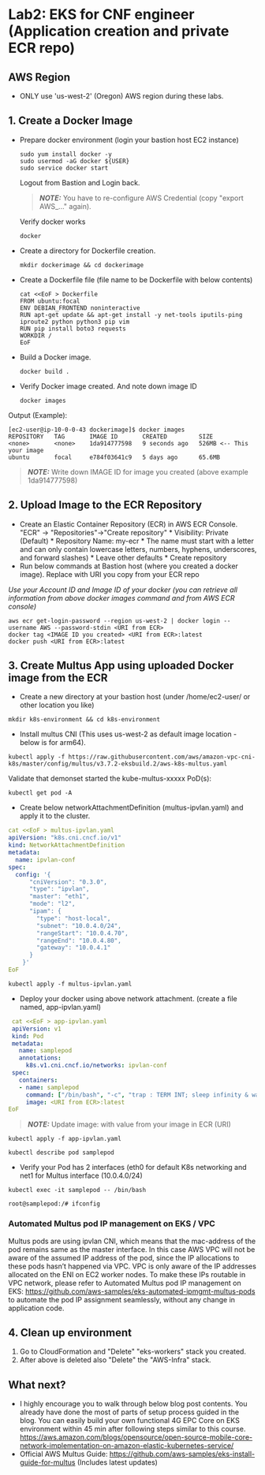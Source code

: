 # Lab2: EKS for CNF engineer (Application creation and private ECR repo)

## AWS Region
* ONLY use 'us-west-2' (Oregon) AWS region during these labs.

## 1. Create a Docker Image 
* Prepare docker environment (login your bastion host EC2 instance)
  ````
  sudo yum install docker -y
  sudo usermod -aG docker ${USER}
  sudo service docker start
  ````
  Logout from Bastion and Login back.

  > **_NOTE:_** You have to re-configure AWS Credential (copy "export AWS_..." again). 
  
  Verify docker works
  ````
  docker
  ````
* Create a directory for Dockerfile creation.
  ````
  mkdir dockerimage && cd dockerimage
  ````
* Create a Dockerfile file (file name to be Dockerfile with below contents)
  ````
  cat <<EoF > Dockerfile
  FROM ubuntu:focal
  ENV DEBIAN_FRONTEND noninteractive
  RUN apt-get update && apt-get install -y net-tools iputils-ping iproute2 python python3 pip vim
  RUN pip install boto3 requests
  WORKDIR /
  EoF
  ````
* Build a Docker image.
  ```` 
  docker build .
  ````
* Verify Docker image created. And note down image ID
  ````
  docker images 
  ````
Output (Example):
````
[ec2-user@ip-10-0-0-43 dockerimage]$ docker images
REPOSITORY   TAG       IMAGE ID       CREATED         SIZE
<none>       <none>    1da914777598   9 seconds ago   526MB <-- This your image
ubuntu       focal     e784f03641c9   5 days ago      65.6MB
````

> **_NOTE:_**  Write down IMAGE ID for image you created (above example 1da914777598)

## 2. Upload Image to the ECR Repository
* Create an Elastic Container Repository (ECR) in AWS ECR Console. "ECR" -> "Repositories"->"Create repository"
      * Visibility: Private (Default)
      * Repository Name: my-ecr 
         * The name must start with a letter and can only contain lowercase letters, numbers, hyphens, underscores, and forward slashes) 
      * Leave other defaults
      * Create repository
* Run below commands at Bastion host (where you created a docker image). 
Replace <URI from ECR> with URI you copy from your ECR repo

*Use your Account ID and Image ID of your docker (you can retrieve all information from above docker images command and from AWS ECR console)*
  ````
  aws ecr get-login-password --region us-west-2 | docker login --username AWS --password-stdin <URI from ECR>
  docker tag <IMAGE ID you created> <URI from ECR>:latest
  docker push <URI from ECR>:latest
  ````
  
## 3. Create Multus App using uploaded Docker image from the ECR
* Create a new directory at your bastion host (under /home/ec2-user/ or other location you like)
````
mkdir k8s-environment && cd k8s-environment
````
* Install multus CNI (This uses us-west-2 as default image location - below is for arm64).
 ````
 kubectl apply -f https://raw.githubusercontent.com/aws/amazon-vpc-cni-k8s/master/config/multus/v3.7.2-eksbuild.2/aws-k8s-multus.yaml
 ````
Validate that demonset started the kube-multus-xxxxx PoD(s):
````
kubectl get pod -A
````

* Create below networkAttachmentDefinition (multus-ipvlan.yaml) and apply it to the cluster.

````yaml
cat <<EoF > multus-ipvlan.yaml
apiVersion: "k8s.cni.cncf.io/v1"
kind: NetworkAttachmentDefinition
metadata:
  name: ipvlan-conf
spec:
  config: '{
      "cniVersion": "0.3.0",
      "type": "ipvlan",
      "master": "eth1",
      "mode": "l2",
      "ipam": {
        "type": "host-local",
        "subnet": "10.0.4.0/24",
        "rangeStart": "10.0.4.70",
        "rangeEnd": "10.0.4.80",
        "gateway": "10.0.4.1"
      }
    }'
EoF    
````

  ````
  kubectl apply -f multus-ipvlan.yaml
  ````

* Deploy your docker using above network attachment. (create a file named, app-ipvlan.yaml)
````yaml
 cat <<EoF > app-ipvlan.yaml
 apiVersion: v1
 kind: Pod
 metadata:
   name: samplepod
   annotations:
     k8s.v1.cni.cncf.io/networks: ipvlan-conf
 spec:
   containers:
   - name: samplepod
     command: ["/bin/bash", "-c", "trap : TERM INT; sleep infinity & wait"]
     image: <URI from ECR>:latest
EoF    
````
> **_NOTE:_** Update image: with value from your image in ECR (URI)

  ````
  kubectl apply -f app-ipvlan.yaml
  ````
  ````
  kubectl describe pod samplepod
  ````
* Verify your Pod has 2 interfaces (eth0 for default K8s networking and net1 for Multus interface (10.0.4.0/24)
````
kubectl exec -it samplepod -- /bin/bash
````  
````
root@samplepod:/# ifconfig
````
### Automated Multus pod IP management on EKS / VPC

Multus pods are using ipvlan CNI, which means that the mac-address of the pod remains same as the master interface. In this case AWS VPC will not be aware of the assumed IP address of the pod, since the IP allocations to these pods hasn’t happened via VPC. VPC is only aware of the IP addresses allocated on the ENI on EC2 worker nodes. To make these IPs routable in VPC network, please refer to Automated Multus pod IP management on EKS: https://github.com/aws-samples/eks-automated-ipmgmt-multus-pods to automate the pod IP assignment seamlessly, without any change in application code.

## 4. Clean up environment
1. Go to CloudFormation and "Delete" "eks-workers" stack you created. 
2. After above is deleted also "Delete" the "AWS-Infra" stack. 

## What next? 
* I highly encourage you to walk through below blog post contents. You already have done the most of parts of setup process guided in the blog. You can easily build your own functional 4G EPC Core on EKS environment within 45 min after following steps similar to this course. https://aws.amazon.com/blogs/opensource/open-source-mobile-core-network-implementation-on-amazon-elastic-kubernetes-service/
* Official AWS Multus Guide: https://github.com/aws-samples/eks-install-guide-for-multus (Includes latest updates)